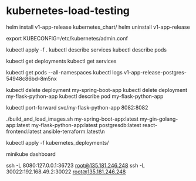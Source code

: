 # kubernetes-load-testing

helm install v1-app-release kubernetes_chart/
helm uninstall v1-app-release

export KUBECONFIG=/etc/kubernetes/admin.conf

kubectl apply -f .
kubectl describe services
kubectl describe pods 

kubectl get deployments
kubectl get services

kubectl get pods --all-namespaces
kubectl logs v1-app-release-postgres-54948c86bd-8m5nx


kubectl delete deployment my-spring-boot-app
kubectl delete deployment my-flask-python-app
kubectl describe pod my-flask-python-app

kubectl port-forward svc/my-flask-python-app 8082:8082

./build_and_load_images.sh my-spring-boot-app:latest my-gin-golang-app:latest my-flask-python-app:latest postgresdb:latest react-frontend:latest ansible-terraform:latest\n

kubectl apply -f kubernetes_deployments/

minikube dashboard

ssh -L 8080:127.0.0.1:36723 root@135.181.246.248
ssh -L 30022:192.168.49.2:30022 root@135.181.246.248
